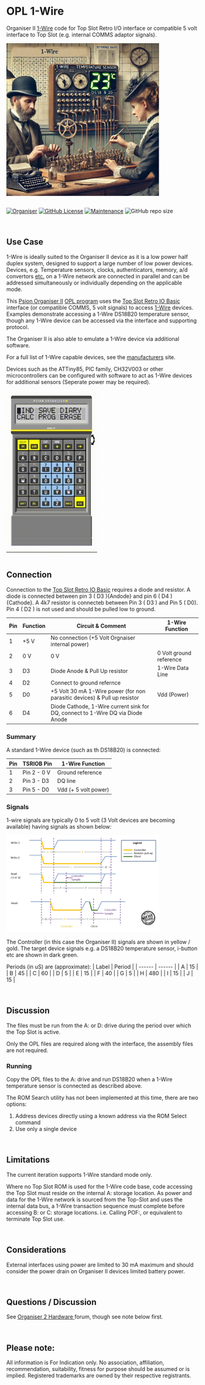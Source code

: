 # OPL 1-Wire
Organiser II <a href = "https://en.wikipedia.org/wiki/1-Wire">1-Wire</a> code for Top Slot Retro I/O interface or compatible 5 volt interface to Top Slot (e.g. internal COMMS adaptor signals).

<div align="center">
  <div style="display: flex; align-items: flex-start;">
  <img src="https://github.com/nofitnessforpurpose/OPL-1-Wire/blob/main/images/TSRIO-1W-01.png?raw=true" width="400px" alt="NotFitForPurpose Contraption 02. Image copyright (c) 21 December 2024 nofitnessforpurpose All Rights Reserved">
  </div>
</div>
<BR>

[![Organiser](https://img.shields.io/badge/gadget-Organiser_II-blueviolet.svg?%3D&style=flat-square)](https://en.wikipedia.org/wiki/Psion_Organiser)
[![GitHub License](https://img.shields.io/github/license/nofitnessforpurpose/OPL-1-Wire?style=flat-square)](https://github.com/nofitnessforpurpose/OPL-1-Wire/blob/main/LICENSE)
[![Maintenance](https://img.shields.io/badge/maintained%3F-yes-green.svg?style=flat-square)](https://github.com/nofitnessforpurpose/TopSlotCase/graphs/commit-activity)
![GitHub repo size](https://img.shields.io/github/repo-size/nofitnessforpurpose/OPL-1-Wire?style=flat-square)

<br>  

## Use Case
1-Wire is ideally suited to the Organiser II device as it is a low power half duplex system, designed to support a large number of low power devices. Devices, e.g. Temperature sensors, clocks, authenticators, memory, a/d convertors <a href="https://github.com/nofitnessforpurpose/OPL-1-Wire/blob/main/images/1W-DC-AMPS.jpg">etc.</a> on a 1-Wire network are connected in parallel and can be addressed simultaneously or individually depending on the applicable mode.

This <a href="https://en.wikipedia.org/wiki/Psion Organiser">Psion Organiser II</a> <a href="https://en.wikipedia.org/wiki/Open_Programming_Language">OPL program</a> uses the <a href="https://github.com/nofitnessforpurpose/TopSlotRetroIOBasic">Top Slot Retro IO Basic</a> interface (or compatible COMMS, 5 volt signals) to access <a href = "https://en.wikipedia.org/wiki/1-Wire">1-Wire</a> devices. Examples demonstrate accessing a 1-Wire DS18B20 temperature sensor, though any 1-Wire device can be accessed via the interface and supporting protocol.

The Organiser II is also able to emulate a 1-Wire device via additional software.  

For a full list of 1-Wire capable devices, see the <a href="https://www.analog.com/en/product-category/1wire-devices.html">manufacturers</a> site.  

Devices such as the ATTiny85, PIC family, CH32V003 or other microcontrollers can be configured with software to act as 1-Wire devices for additional sensors (Seperate power may be required).  

<div align="center">
  <div style="display: flex; align-items: flex-start;">
  <img src="https://github.com/nofitnessforpurpose/OPL-1-Wire/blob/main/images/2025-01-01 22-31-31.gif?raw=true" width="238px" alt="NotFitForPurpose DS18B20. Image copyright (c) 21 December 2024 nofitnessforpurpose All Rights Reserved">
  </div>
</div>
<BR>

## Connection
Connection to the <a href="https://github.com/nofitnessforpurpose/TopSlotRetroIOBasic"> Top Slot Retro IO Basic</a> requires a diode and resistor. A diode is connected between pin 3 ( D3 ){Andode} and pin 6 ( D4 )  {Cathode}.  A 4k7 resistor is connecteb between Pin 3 ( D3 ) and Pin 5 ( D0). Pin 4 ( D2 ) is not used and should be pulled low to ground.

| Pin | Function | Circuit & Comment | 1-Wire Function |
| --- | - | - | - |
|  1  |  +5 V | No connection (+5 Volt Orgnaiser internal power) | |
|  2  |  0 V | 0 V | 0 Volt ground reference | GND |
|  3  | D3 |  Diode Anode & Pull Up resistor | 1-Wire Data Line | DQ |
|  4  | D2 | Connect to ground refernce | |
|  5  | D0 | +5 Volt 30 mA 1-Wire power (for non parasitic devices) & Pull up resistor | Vdd (Power) |
|  6  | D4 | Diode Cathode, 1-Wire current sink for DQ, connect to 1-Wire DQ via Diode Anode | |


### Summary
A standard 1-Wire device (such as th DS18B20) is connected:  

| Pin |  TSRIOB Pin | 1-Wire Function |
| --- | - | - |
|  1  | Pin 2 - 0 V | Ground reference|
|  2  | Pin 3 - D3 | DQ line|
|  3  | Pin 5 - D0 | Vdd (+ 5 volt power)|

### Signals
1-wire signals are typically 0 to 5 volt (3 Volt devices are becoming available) having signals as shown below:
<div align="center">
  <div style="display: flex; align-items: flex-start;">
  <img src="https://github.com/nofitnessforpurpose/OPL-1-Wire/blob/main/images/1-Wire%20Waveform%20Graphic.jpg?raw=true" width="400px" alt="NotFitForPurpose DS18B20 signals. Image copyright (c) 21 December 2024 nofitnessforpurpose All Rights Reserved">
  </div>
</div>
<BR>
The Controller (in this case the Organiser II) signals are shown in yellow / gold. The target device signals e.g. a DS18B20 temperature sensor, i-button etc are shown in dark green.  

Periods (in uS) are (approximate):
|  Label | Period |
| ------ | ------ |
|   A    |   15   |
|   B    |   45   |
|   C    |   60   |
|   D    |    5   |
|   E    |   15   |
|   F    |   40   |
|   G    |    5   |
|   H    |  480   |
|   I    |   15   |
|   J    |   15   |

<BR>

## Discussion  
The files must be run from the A: or D: drive during the period over which the Top Slot is active.  

Only the OPL files are required along with the interface, the assembly files are not required.  

### Running
Copy the OPL files to the A: drive and run DS18B20 when a 1-Wire temperature sensor is connected as described above.  

The ROM Search utility has not been implemented at this time, there are two options:
  1) Address devices directly using a known address via the ROM Select command
  2) Use only a single device
     
<BR>

## Limitations  
The current iteration supports 1-Wire standard mode only.

Where no Top Slot ROM is used for the 1-Wire code base, code accessing the Top Slot must reside on the internal A: storage location.
As power and data for the 1-Wire network is sourced from the Top-Slot and uses the internal data bus, a 1-Wire transaction sequence must complete before accessing B: or C: storage locations. i.e. Calling POF:, or equivalent  to terminate Top Slot use.    

<BR>

## Considerations
External interfaces using power are limited to 30 mA maximum and should consider the power drain on Organiser II devices limited battery power.

<BR>

## Questions / Discussion
See <a target="_blank" rel="noopener noreferrer" href="https://www.organiser2.com/"> Organiser 2 Hardware </a> forum, though see note below first.


<BR>

## Please note:  
All information is For Indication only.
No association, affiliation, recommendation, suitability, fitness for purpose should be assumed or is implied.
Registered trademarks are owned by their respective registrants.
